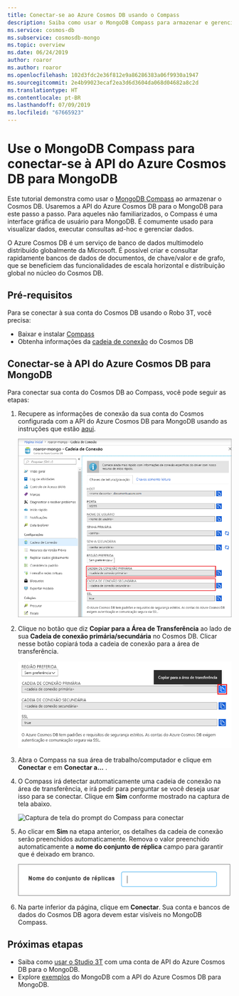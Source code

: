 ```yaml
---
title: Conectar-se ao Azure Cosmos DB usando o Compass
description: Saiba como usar o MongoDB Compass para armazenar e gerenciar dados no Azure Cosmos DB.
ms.service: cosmos-db
ms.subservice: cosmosdb-mongo
ms.topic: overview
ms.date: 06/24/2019
author: roaror
ms.author: roaror
ms.openlocfilehash: 102d3fdc2e36f812e9a86286383a06f9930a1947
ms.sourcegitcommit: 2e4b99023ecaf2ea3d6d3604da068d04682a8c2d
ms.translationtype: HT
ms.contentlocale: pt-BR
ms.lasthandoff: 07/09/2019
ms.locfileid: "67665923"
---
```

# <a name="use-mongodb-compass-to-connect-to-azure-cosmos-dbs-api-for-mongodb"></a>Use o MongoDB Compass para conectar-se à API do Azure Cosmos DB para MongoDB 

Este tutorial demonstra como usar o [MongoDB Compass](https://www.mongodb.com/products/compass) ao armazenar o Cosmos DB. Usaremos a API do Azure Cosmos DB para o MongoDB para este passo a passo. Para aqueles não familiarizados, o Compass é uma interface gráfica de usuário para MongoDB. É comumente usado para visualizar dados, executar consultas ad-hoc e gerenciar dados. 

O Azure Cosmos DB é um serviço de banco de dados multimodelo distribuído globalmente da Microsoft. É possível criar e consultar rapidamente bancos de dados de documentos, de chave/valor e de grafo, que se beneficiem das funcionalidades de escala horizontal e distribuição global no núcleo do Cosmos DB.


## <a name="pre-requisites"></a>Pré-requisitos 
Para se conectar à sua conta do Cosmos DB usando o Robo 3T, você precisa:

* Baixar e instalar [Compass](https://www.mongodb.com/download-center/compass?jmp=hero)
* Obtenha informações da [cadeia de conexão](connect-mongodb-account.md) do Cosmos DB

## <a name="connect-to-cosmos-dbs-api-for-mongodb"></a>Conectar-se à API do Azure Cosmos DB para MongoDB 
Para conectar sua conta do Cosmos DB ao Compass, você pode seguir as etapas:

1. Recupere as informações de conexão da sua conta do Cosmos configurada com a API do Azure Cosmos DB para MongoDB usando as instruções que estão [aqui](connect-mongodb-account.md).

    ![Captura de tela da folha de cadeia de conexão](./media/mongodb-compass/mongodb-compass-connection.png)

2. Clique no botão que diz **Copiar para a Área de Transferência** ao lado de sua **Cadeia de conexão primária/secundária** no Cosmos DB. Clicar nesse botão copiará toda a cadeia de conexão para a área de transferência. 

    ![Captura de tela do botão Copiar para Área de Transferência](./media/mongodb-compass/mongodb-connection-copy.png)

3. Abra o Compass na sua área de trabalho/computador e clique em **Conectar** e em **Conectar a...** . 

4. O Compass irá detectar automaticamente uma cadeia de conexão na área de transferência, e irá pedir para perguntar se você deseja usar isso para se conectar. Clique em **Sim** conforme mostrado na captura de tela abaixo.

    ![Captura de tela do prompt do Compass para conectar](./media/mongodb-compass/mongodb-compass-detect.png)

5. Ao clicar em **Sim** na etapa anterior, os detalhes da cadeia de conexão serão preenchidos automaticamente. Remova o valor preenchido automaticamente a **nome do conjunto de réplica** campo para garantir que é deixado em branco. 

    ![Captura de tela do prompt do Compass para conectar](./media/mongodb-compass/mongodb-compass-replica.png)

6. Na parte inferior da página, clique em **Conectar**. Sua conta e bancos de dados do Cosmos DB agora devem estar visíveis no MongoDB Compass.

## <a name="next-steps"></a>Próximas etapas

- Saiba como [usar o Studio 3T](mongodb-mongochef.md) com uma conta de API do Azure Cosmos DB para o MongoDB.
- Explore [exemplos](mongodb-samples.md) do MongoDB com a API do Azure Cosmos DB para MongoDB.
